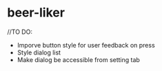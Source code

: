 # beer-liker

//TO DO:
* Imporve button style for user feedback on press
* Style dialog list
* Make dialog be accessible from setting tab

